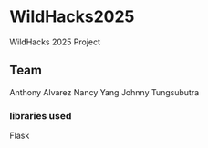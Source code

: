 # WildHacks2025
WildHacks 2025 Project

## Team
Anthony Alvarez
Nancy Yang
Johnny Tungsubutra


### libraries used
Flask
